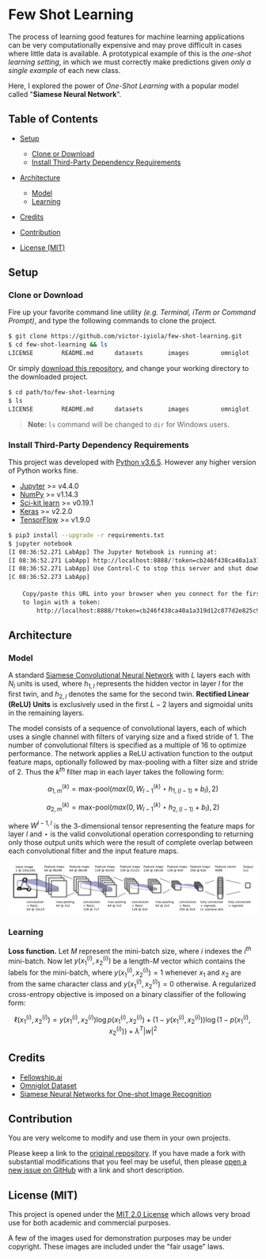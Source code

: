 # Few Shot Learning

The process of learning good features for machine learning applications can be very computationally expensive and may prove difficult in cases where little data is available. A prototypical example of this is the *one-shot learning setting*, in which we must correctly make predictions given *only a single example* of each new class.

Here, I explored the power of *One-Shot Learning* with a popular model called "**Siamese Neural Network**".

## Table of Contents

- [Setup](#setup)
  - [Clone or Download](#clone-or-download)
  - [Install Third-Party Dependency Requirements](#install-third-party-dependency-requirements)

- [Architecture](#architecture)
  - [Model](#model)
  - [Learning](#learning)

- [Credits](#credits)

- [Contribution](#contribution)

- [License (MIT)](#license-mit)

## Setup

### Clone or Download

Fire up your favorite command line utility *(e.g. Terminal, iTerm or Command Prompt)*, and type the following commands to clone the project.

```sh
$ git clone https://github.com/victor-iyiola/few-shot-learning.git
$ cd few-shot-learning && ls
LICENSE        README.md      datasets       images         omniglot       one-shot.ipynb          utils.py
```

Or simply [download this repository](https://github.com/victor-iyiola/few-shot-learning/archive/master.zip), and change your working directory to the downloaded project.

```sh
$ cd path/to/few-shot-learning
$ ls
LICENSE        README.md      datasets       images         omniglot       one-shot.ipynb          utils.py
```

> **Note:** `ls` command will be changed to `dir` for Windows users.

### Install Third-Party Dependency Requirements

This project was developed with [Python v3.6.5](https://python.org/downloads/). However any higher version of Python works fine.

- [Jupyter](https://jupyter.org) >= v4.4.0
- [NumPy](https://numpy.io) >= v1.14.3
- [Sci-kit learn](https://github.com/scikit-learn/scikit-learn)  >= v0.19.1
- [Keras](https://keras.io) >= v2.2.0
- [TensorFlow](https://www.tensorflow.org/install/) >= v1.9.0

```sh
$ pip3 install --upgrade -r requirements.txt
$ jupyter notebook
[I 08:36:52.271 LabApp] The Jupyter Notebook is running at:
[I 08:36:52.271 LabApp] http://localhost:8888/?token=cb246f438ca40a1a319d12c877d2e825c923fc0525c9d136
[I 08:36:52.271 LabApp] Use Control-C to stop this server and shut down all kernels (twice to skip confirmation).
[C 08:36:52.273 LabApp]

    Copy/paste this URL into your browser when you connect for the first time,
    to login with a token:
        http://localhost:8888/?token=cb246f438ca40a1a319d12c877d2e825c923fc0525c9d136
```

## Architecture

### Model

A standard [Siamese Convolutional Neural Network](https://sample.com) with $L$ layers each with $N_l$ units is used, where $h_{1, l}$ represents the hidden vector in layer $l$ for the first twin, and $h_{2,l}$ denotes the same for the second twin. **Rectified Linear (ReLU) Units** is exclusively used in the first $L-2$ layers and sigmoidal units in the remaining layers.

The model consists of a sequence of convolutional layers, each of which uses a single channel with filters of varying size and a fixed stride of 1. The number of convolutional filters is specified as a multiple of 16 to optimize performance. The network applies a ReLU activation function to the output feature maps, optionally followed by max-pooling with a filter size and stride of 2. Thus the $k^{th}$ filter map in each layer takes the following form:

$$ a^{(k)}_{1, m} = \textrm{max-pool}(max(0, W^{(k)}_{l-1} \star h_{1, (l-1)} + b_l), 2) $$

$$ a^{(k)}_{2, m} = \textrm{max-pool}(max(0, W^{(k)}_{l-1} \star h_{2, (l-1)} + b_l), 2) $$

where $W^{l-1, l}$ is the 3-dimensional tensor representing the feature maps for layer $l$ and $\star$ is the valid convolutional operation corresponding to returning only those output units which were the result of complete overlap between each convolutional filter and the input feature maps.

![Best convolutional architecture selected for verification task. Siamese twin is not depicted, but joins immediately after the 4096 unit fully-connected layer where the L1 component-wise distance between vectors is computed.](images/Siamese%20Network.png)

### Learning

**Loss function.** Let $M$ represent the mini-batch size, where $i$ indexes the $i^{th}$ mini-batch. Now let $y(x^{(i)}_1, x^{(i)}_2)$ be a length-$M$ vector which contains the labels for the mini-batch, where $y(x^{(i)}_1, x^{(i)}_2) = 1$ whenever $x_1$ and $x_2$ are from the same character class and $y(x^{(i)}_1, x^{(i)}_2) = 0$ otherwise. A regularized cross-entropy objective is imposed on a binary classifier of the following form:

$$ \ell(x^{(i)}_1, x^{(i)}_2) = y(x^{(i)}_1, x^{(i)}_2)\log{p(x^{(i)}_1, x^{(i)}_2)} + (1 - y(x^{(i)}_1, x^{(i)}_2)) \log{(1 - p(x^{(i)}_1, x^{(i)}_2))} + \lambda^T\big|w\big|^2 $$

## Credits

- [Fellowship&period;ai](http://fellowship.ai)
- [Omniglot Dataset](https://github.com/brendenlake/omniglot)
- [Siamese Neural Networks for One-shot Image Recognition](http://www.cs.cmu.edu/~rsalakhu/papers/oneshot1.pdf)

## Contribution

You are very welcome to modify and use them in your own projects.

Please keep a link to the [original repository](https://github.com/victor-iyiola/few-shot-learning). If you have made a fork with substantial modifications that you feel may be useful, then please [open a new issue on GitHub](https://github.com/victor-iyiola/few-shot-learning/issues) with a link and short description.

## License (MIT)

This project is opened under the [MIT 2.0 License](https://github.com/victor-iyiola/few-shot-learning/blob/master/LICENSE) which allows very broad use for both academic and commercial purposes.

A few of the images used for demonstration purposes may be under copyright. These images are included under the "fair usage" laws.
